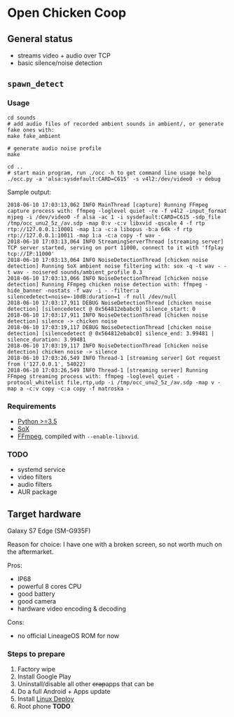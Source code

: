 # Open Chicken Coop

## General status

* streams video + audio over TCP
* basic silence/noise detection

## `spawn_detect`

### Usage

```
cd sounds
# add audio files of recorded ambient sounds in ambient/, or generate fake ones with:
make fake_ambient

# generate audio noise profile
make

cd ..
# start main program, run ./occ -h to get command line usage help
./occ.py -a 'alsa:sysdefault:CARD=C615' -s v4l2:/dev/video0 -v debug
```

Sample output:
```
2018-06-10 17:03:13,062 INFO MainThread [capture] Running FFmpeg capture process with: ffmpeg -loglevel quiet -re -f v4l2 -input_format mjpeg -i /dev/video0 -f alsa -ac 1 -i sysdefault:CARD=C615 -sdp_file /tmp/occ_unu2_5z_/av.sdp -map 0:v -c:v libxvid -qscale 4 -f rtp rtp://127.0.0.1:10001 -map 1:a -c:a libopus -b:a 64k -f rtp rtp://127.0.0.1:10011 -map 1:a -c:a copy -f wav -
2018-06-10 17:03:13,064 INFO StreamingServerThread [streaming server] TCP server started, serving on port 11000, connect to it with 'ffplay tcp://IP:11000'
2018-06-10 17:03:13,064 INFO NoiseDetectionThread [chicken noise detection] Running SoX ambient noise filtering with: sox -q -t wav - -t wav - noisered sounds/ambient_profile 0.3
2018-06-10 17:03:13,066 INFO NoiseDetectionThread [chicken noise detection] Running FFmpeg chicken noise detection with: ffmpeg -hide_banner -nostats -f wav -i - -filter:a silencedetect=noise=-10dB:duration=1 -f null /dev/null
2018-06-10 17:03:17,911 DEBUG NoiseDetectionThread [chicken noise detection] [silencedetect @ 0x564812ebabc0] silence_start: 0
2018-06-10 17:03:17,911 INFO NoiseDetectionThread [chicken noise detection] silence -> chicken noise
2018-06-10 17:03:19,117 DEBUG NoiseDetectionThread [chicken noise detection] [silencedetect @ 0x564812ebabc0] silence_end: 3.99481 | silence_duration: 3.99481
2018-06-10 17:03:19,117 INFO NoiseDetectionThread [chicken noise detection] chicken noise -> silence
2018-06-10 17:03:26,549 INFO Thread-1 [streaming server] Got request from ('127.0.0.1', 54022)
2018-06-10 17:03:26,549 INFO Thread-1 [streaming server] Running FFmpeg streaming process with: ffmpeg -loglevel quiet -protocol_whitelist file,rtp,udp -i /tmp/occ_unu2_5z_/av.sdp -map v -map a -c:v copy -c:a copy -f matroska -

```

### Requirements

* [Python >=3.5](https://www.python.org/)
* [SoX](http://sox.sourceforge.net/)
* [FFmpeg](https://www.ffmpeg.org/), compiled with `--enable-libxvid`.

### TODO

* systemd service
* video filters
* audio filters
* AUR package


## Target hardware

Galaxy S7 Edge (SM-G935F)

Reason for choice: I have one with a broken screen, so not worth much on the aftermarket.

Pros:
+ IP68
+ powerful 8 cores CPU
+ good battery
+ good camera
+ hardware video encoding & decoding

Cons:
- no official LineageOS ROM for now

### Steps to prepare

1. Factory wipe
2. Install Google Play
3. Uninstall/disable all other ~~crap~~apps that can be
4. Do a full Android + Apps update
5. Install [Linux Deploy](https://play.google.com/store/apps/details?id=ru.meefik.linuxdeploy&hl=en)
6. Root phone **TODO**

